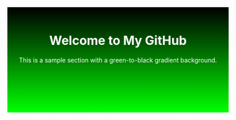 <div align="center" style="height:200px; background: linear-gradient(to top, #00ff00, #000000); color:white; padding:20px;">
  <h1>Welcome to My GitHub</h1>
  <p>This is a sample section with a green-to-black gradient background.</p>
</div>
